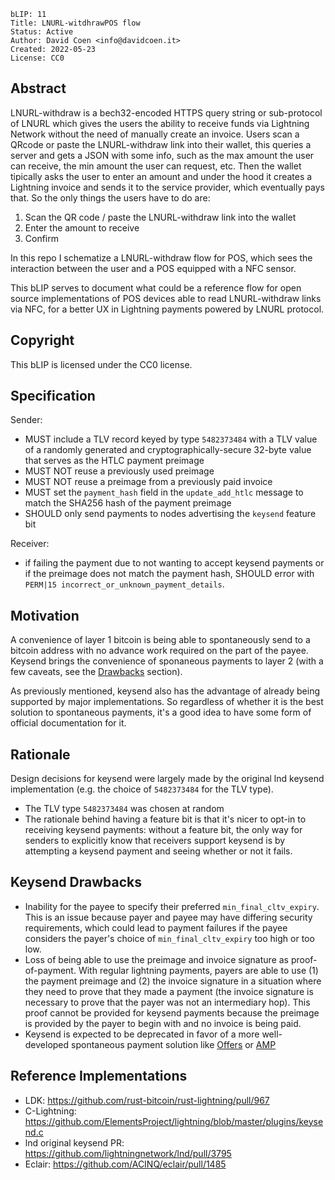 ```
bLIP: 11
Title: LNURL-witdhrawPOS flow
Status: Active
Author: David Coen <info@davidcoen.it>
Created: 2022-05-23
License: CC0
```

## Abstract

LNURL-withdraw is a bech32-encoded HTTPS query string or sub-protocol of LNURL 
which gives the users the ability to receive funds via Lightning Network without the need of manually create an invoice.
Users scan a QRcode or paste the LNURL-withdraw link into their wallet, 
this queries a server and gets a JSON with some info, 
such as the max amount the user can receive, the min amount the user can request, etc. 
Then the wallet tipically asks the user to enter an amount and under the hood it creates a Lightning invoice and sends it to the service provider, 
which eventually pays that.
So the only things the users have to do are:

1. Scan the QR code / paste the LNURL-withdraw link into the wallet
2. Enter the amount to receive
3. Confirm

In this repo I schematize a LNURL-withdraw flow for POS, 
which sees the interaction between the user and a POS equipped with a NFC sensor.

This bLIP serves to document what could be a reference flow for open source implementations of POS devices able to read LNURL-withdraw links via NFC,
for a better UX in Lightning payments powered by LNURL protocol.

## Copyright

This bLIP is licensed under the CC0 license.

## Specification

Sender:

* MUST include a TLV record keyed by type `5482373484` with a TLV value of a
  randomly generated and cryptographically-secure 32-byte value that serves as
  the HTLC payment preimage
* MUST NOT reuse a previously used preimage
* MUST NOT reuse a preimage from a previously paid invoice
* MUST set the `payment_hash` field in the `update_add_htlc` message to match
  the SHA256 hash of the payment preimage
* SHOULD only send payments to nodes advertising the `keysend` feature bit

Receiver:

* if failing the payment due to not wanting to accept keysend payments or if
  the preimage does not match the payment hash, SHOULD error with
  `PERM|15 incorrect_or_unknown_payment_details`.

## Motivation

A convenience of layer 1 bitcoin is being able to spontaneously send to a
bitcoin address with no advance work required on the part of the payee. Keysend
brings the convenience of sponaneous payments to layer 2 (with a few caveats,
see the [Drawbacks](#keysend-drawbacks) section).

As previously mentioned, keysend also has the advantage of already being
supported by major implementations. So regardless of whether it is the best
solution to spontaneous payments, it's a good idea to have some form of
official documentation for it.

## Rationale

Design decisions for keysend were largely made by the original lnd keysend
implementation (e.g. the choice of `5482373484` for the TLV type).

* The TLV type `5482373484` was chosen at random
* The rationale behind having a feature bit is that it's nicer to opt-in to
  receiving keysend payments: without a feature bit, the only way for senders to
  explicitly know that receivers support keysend is by attempting a keysend
  payment and seeing whether or not it fails.

## Keysend Drawbacks

* Inability for the payee to specify their preferred `min_final_cltv_expiry`.
  This is an issue because payer and payee may have differing security
  requirements, which could lead to payment failures if the payee considers the
  payer's choice of `min_final_cltv_expiry` too high or too low.
* Loss of being able to use the preimage and invoice signature as
  proof-of-payment. With regular lightning payments, payers are able to use (1)
  the payment preimage and (2) the invoice signature in a situation where they
  need to prove that they made a payment (the invoice signature is necessary to
  prove that the payer was not an intermediary hop). This proof cannot be
  provided for keysend payments because the preimage is provided by the payer to
  begin with and no invoice is being paid.
* Keysend is expected to be deprecated in favor of a more well-developed
  spontaneous payment solution like
  [Offers](https://github.com/lightningnetwork/lightning-rfc/pull/798) or
  [AMP](https://github.com/lightningnetwork/lightning-rfc/pull/658)

## Reference Implementations

* LDK: <https://github.com/rust-bitcoin/rust-lightning/pull/967>
* C-Lightning: <https://github.com/ElementsProject/lightning/blob/master/plugins/keysend.c>
* lnd original keysend PR: <https://github.com/lightningnetwork/lnd/pull/3795>
* Eclair: <https://github.com/ACINQ/eclair/pull/1485>
